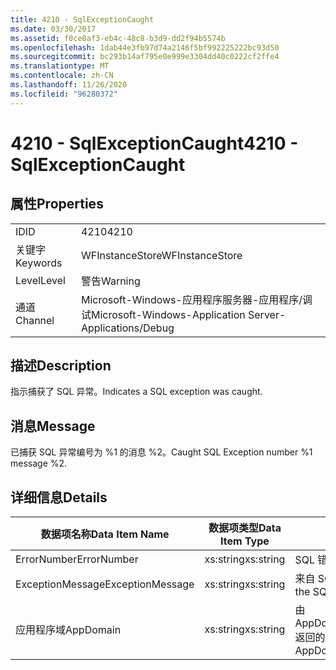 ```yaml
---
title: 4210 - SqlExceptionCaught
ms.date: 03/30/2017
ms.assetid: f0ce8af3-eb4c-48c8-b3d9-dd2f94b5574b
ms.openlocfilehash: 1dab44e3fb97d74a2146f5bf992225222bc93d50
ms.sourcegitcommit: bc293b14af795e0e999e3304dd40c0222cf2ffe4
ms.translationtype: MT
ms.contentlocale: zh-CN
ms.lasthandoff: 11/26/2020
ms.locfileid: "96280372"
---
```

# <a name="4210---sqlexceptioncaught"></a><span data-ttu-id="0b7cd-102">4210 - SqlExceptionCaught</span><span class="sxs-lookup"><span data-stu-id="0b7cd-102">4210 - SqlExceptionCaught</span></span>

## <a name="properties"></a><span data-ttu-id="0b7cd-103">属性</span><span class="sxs-lookup"><span data-stu-id="0b7cd-103">Properties</span></span>  
  
|||  
|-|-|  
|<span data-ttu-id="0b7cd-104">ID</span><span class="sxs-lookup"><span data-stu-id="0b7cd-104">ID</span></span>|<span data-ttu-id="0b7cd-105">4210</span><span class="sxs-lookup"><span data-stu-id="0b7cd-105">4210</span></span>|  
|<span data-ttu-id="0b7cd-106">关键字</span><span class="sxs-lookup"><span data-stu-id="0b7cd-106">Keywords</span></span>|<span data-ttu-id="0b7cd-107">WFInstanceStore</span><span class="sxs-lookup"><span data-stu-id="0b7cd-107">WFInstanceStore</span></span>|  
|<span data-ttu-id="0b7cd-108">Level</span><span class="sxs-lookup"><span data-stu-id="0b7cd-108">Level</span></span>|<span data-ttu-id="0b7cd-109">警告</span><span class="sxs-lookup"><span data-stu-id="0b7cd-109">Warning</span></span>|  
|<span data-ttu-id="0b7cd-110">通道</span><span class="sxs-lookup"><span data-stu-id="0b7cd-110">Channel</span></span>|<span data-ttu-id="0b7cd-111">Microsoft-Windows-应用程序服务器-应用程序/调试</span><span class="sxs-lookup"><span data-stu-id="0b7cd-111">Microsoft-Windows-Application Server-Applications/Debug</span></span>|  
  
## <a name="description"></a><span data-ttu-id="0b7cd-112">描述</span><span class="sxs-lookup"><span data-stu-id="0b7cd-112">Description</span></span>  

 <span data-ttu-id="0b7cd-113">指示捕获了 SQL 异常。</span><span class="sxs-lookup"><span data-stu-id="0b7cd-113">Indicates a SQL exception was caught.</span></span>  
  
## <a name="message"></a><span data-ttu-id="0b7cd-114">消息</span><span class="sxs-lookup"><span data-stu-id="0b7cd-114">Message</span></span>  

 <span data-ttu-id="0b7cd-115">已捕获 SQL 异常编号为 %1 的消息 %2。</span><span class="sxs-lookup"><span data-stu-id="0b7cd-115">Caught SQL Exception number %1 message %2.</span></span>  
  
## <a name="details"></a><span data-ttu-id="0b7cd-116">详细信息</span><span class="sxs-lookup"><span data-stu-id="0b7cd-116">Details</span></span>  
  
|<span data-ttu-id="0b7cd-117">数据项名称</span><span class="sxs-lookup"><span data-stu-id="0b7cd-117">Data Item Name</span></span>|<span data-ttu-id="0b7cd-118">数据项类型</span><span class="sxs-lookup"><span data-stu-id="0b7cd-118">Data Item Type</span></span>|<span data-ttu-id="0b7cd-119">描述</span><span class="sxs-lookup"><span data-stu-id="0b7cd-119">Description</span></span>|  
|--------------------|--------------------|-----------------|  
|<span data-ttu-id="0b7cd-120">ErrorNumber</span><span class="sxs-lookup"><span data-stu-id="0b7cd-120">ErrorNumber</span></span>|<span data-ttu-id="0b7cd-121">xs:string</span><span class="sxs-lookup"><span data-stu-id="0b7cd-121">xs:string</span></span>|<span data-ttu-id="0b7cd-122">SQL 错误号。</span><span class="sxs-lookup"><span data-stu-id="0b7cd-122">The SQL error number.</span></span>|  
|<span data-ttu-id="0b7cd-123">ExceptionMessage</span><span class="sxs-lookup"><span data-stu-id="0b7cd-123">ExceptionMessage</span></span>|<span data-ttu-id="0b7cd-124">xs:string</span><span class="sxs-lookup"><span data-stu-id="0b7cd-124">xs:string</span></span>|<span data-ttu-id="0b7cd-125">来自 SQL 异常的消息。</span><span class="sxs-lookup"><span data-stu-id="0b7cd-125">The message from the SQL exception.</span></span>|  
|<span data-ttu-id="0b7cd-126">应用程序域</span><span class="sxs-lookup"><span data-stu-id="0b7cd-126">AppDomain</span></span>|<span data-ttu-id="0b7cd-127">xs:string</span><span class="sxs-lookup"><span data-stu-id="0b7cd-127">xs:string</span></span>|<span data-ttu-id="0b7cd-128">由 AppDomain.CurrentDomain.FriendlyName 返回的字符串。</span><span class="sxs-lookup"><span data-stu-id="0b7cd-128">The string returned by AppDomain.CurrentDomain.FriendlyName.</span></span>|
